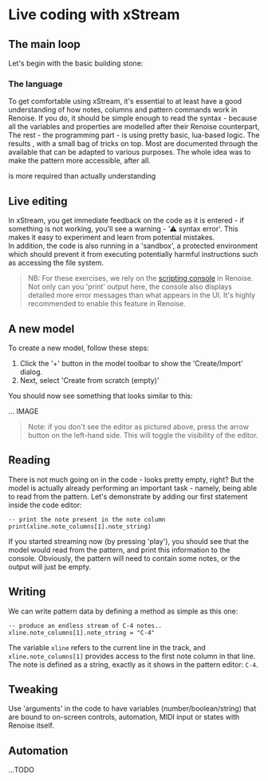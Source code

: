 # Live coding with xStream

## The main loop

Let's begin with the basic building stone: 

### The language

To get comfortable using xStream, it's essential to at least have a good understanding of how notes, columns and pattern commands work in Renoise. 
If you do, it should be simple enough to read the syntax -  because all the variables and properties are modelled after their Renoise counterpart, 
The rest - the programming part - is using pretty basic, lua-based logic. The results , with a small bag of tricks on top. Most are documented through the available   that can be adapted to various purposes. The whole idea was to make the pattern more accessible, after all. 

   is more required than actually understanding 

## Live editing

In xStream, you get immediate feedback on the code as it is entered - if something is not working, you'll see a warning - '⚠ syntax error'. This makes it easy to experiment and learn from potential mistakes.  
In addition, the code is also running in a 'sandbox', a protected environment which should prevent it from executing potentially harmful instructions such as accessing the file system.   

> NB: For these exercises, we rely on the [scripting console](...) in Renoise. Not only can you 'print' output here, the console also displays detailed more error messages than what appears in the UI. It's highly recommended to enable this feature in Renoise.

## A new model 

To create a new model, follow these steps:

1. Click the '+' button in the model toolbar to show the 'Create/Import' dialog.
2. Next, select 'Create from scratch (empty)'

You should now see something that looks similar to this:

... IMAGE

> Note: if you don't see the editor as pictured above, press the arrow button on the left-hand side. This will toggle the visibility of the editor. 

## Reading 

There is not much going on in the code - looks pretty empty, right? But the model is actually already performing an important task - namely, being able to read from the pattern. Let's demonstrate by adding our first statement inside the code editor: 

    -- print the note present in the note column
    print(xline.note_columns[1].note_string)

If you started streaming now (by pressing 'play'), you should see that the model would read from the pattern, and print this information to the console. Obviously, the pattern will need to contain some notes, or the output will just be empty.  


## Writing

We can write pattern data by defining a method as simple as this one:

	-- produce an endless stream of C-4 notes..
	xline.note_columns[1].note_string = "C-4"

The variable `xline` refers to the current line in the track, and `xline.note_columns[1]` provides access to the first note column in that line.   
The note is defined as a string, exactly as it shows in the pattern editor: `C-4`.
 
## Tweaking

Use 'arguments' in the code to have variables (number/boolean/string) that are bound to on-screen controls, automation, MIDI input or states with Renoise itself.


## Automation

...TODO

